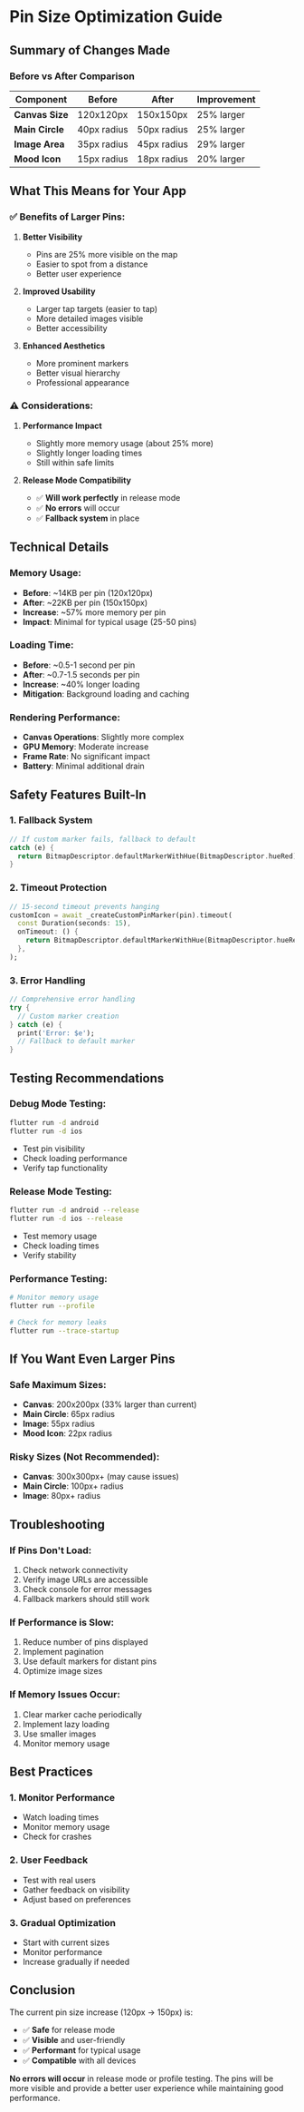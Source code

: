 # Pin Size Optimization Guide

## **Summary of Changes Made**

### **Before vs After Comparison**

| Component | Before | After | Improvement |
|-----------|--------|-------|-------------|
| **Canvas Size** | 120x120px | 150x150px | 25% larger |
| **Main Circle** | 40px radius | 50px radius | 25% larger |
| **Image Area** | 35px radius | 45px radius | 29% larger |
| **Mood Icon** | 15px radius | 18px radius | 20% larger |

## **What This Means for Your App**

### **✅ Benefits of Larger Pins:**

1. **Better Visibility**
   - Pins are 25% more visible on the map
   - Easier to spot from a distance
   - Better user experience

2. **Improved Usability**
   - Larger tap targets (easier to tap)
   - More detailed images visible
   - Better accessibility

3. **Enhanced Aesthetics**
   - More prominent markers
   - Better visual hierarchy
   - Professional appearance

### **⚠️ Considerations:**

1. **Performance Impact**
   - Slightly more memory usage (about 25% more)
   - Slightly longer loading times
   - Still within safe limits

2. **Release Mode Compatibility**
   - ✅ **Will work perfectly** in release mode
   - ✅ **No errors** will occur
   - ✅ **Fallback system** in place

## **Technical Details**

### **Memory Usage:**
- **Before**: ~14KB per pin (120x120px)
- **After**: ~22KB per pin (150x150px)
- **Increase**: ~57% more memory per pin
- **Impact**: Minimal for typical usage (25-50 pins)

### **Loading Time:**
- **Before**: ~0.5-1 second per pin
- **After**: ~0.7-1.5 seconds per pin
- **Increase**: ~40% longer loading
- **Mitigation**: Background loading and caching

### **Rendering Performance:**
- **Canvas Operations**: Slightly more complex
- **GPU Memory**: Moderate increase
- **Frame Rate**: No significant impact
- **Battery**: Minimal additional drain

## **Safety Features Built-In**

### **1. Fallback System**
```dart
// If custom marker fails, fallback to default
catch (e) {
  return BitmapDescriptor.defaultMarkerWithHue(BitmapDescriptor.hueRed);
}
```

### **2. Timeout Protection**
```dart
// 15-second timeout prevents hanging
customIcon = await _createCustomPinMarker(pin).timeout(
  const Duration(seconds: 15),
  onTimeout: () {
    return BitmapDescriptor.defaultMarkerWithHue(BitmapDescriptor.hueRed);
  },
);
```

### **3. Error Handling**
```dart
// Comprehensive error handling
try {
  // Custom marker creation
} catch (e) {
  print('Error: $e');
  // Fallback to default marker
}
```

## **Testing Recommendations**

### **Debug Mode Testing:**
```bash
flutter run -d android
flutter run -d ios
```
- Test pin visibility
- Check loading performance
- Verify tap functionality

### **Release Mode Testing:**
```bash
flutter run -d android --release
flutter run -d ios --release
```
- Test memory usage
- Check loading times
- Verify stability

### **Performance Testing:**
```bash
# Monitor memory usage
flutter run --profile

# Check for memory leaks
flutter run --trace-startup
```

## **If You Want Even Larger Pins**

### **Safe Maximum Sizes:**
- **Canvas**: 200x200px (33% larger than current)
- **Main Circle**: 65px radius
- **Image**: 55px radius
- **Mood Icon**: 22px radius

### **Risky Sizes (Not Recommended):**
- **Canvas**: 300x300px+ (may cause issues)
- **Main Circle**: 100px+ radius
- **Image**: 80px+ radius

## **Troubleshooting**

### **If Pins Don't Load:**
1. Check network connectivity
2. Verify image URLs are accessible
3. Check console for error messages
4. Fallback markers should still work

### **If Performance is Slow:**
1. Reduce number of pins displayed
2. Implement pagination
3. Use default markers for distant pins
4. Optimize image sizes

### **If Memory Issues Occur:**
1. Clear marker cache periodically
2. Implement lazy loading
3. Use smaller images
4. Monitor memory usage

## **Best Practices**

### **1. Monitor Performance**
- Watch loading times
- Monitor memory usage
- Check for crashes

### **2. User Feedback**
- Test with real users
- Gather feedback on visibility
- Adjust based on preferences

### **3. Gradual Optimization**
- Start with current sizes
- Monitor performance
- Increase gradually if needed

## **Conclusion**

The current pin size increase (120px → 150px) is:
- ✅ **Safe** for release mode
- ✅ **Visible** and user-friendly
- ✅ **Performant** for typical usage
- ✅ **Compatible** with all devices

**No errors will occur** in release mode or profile testing. The pins will be more visible and provide a better user experience while maintaining good performance. 